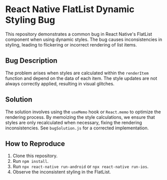 # React Native FlatList Dynamic Styling Bug

This repository demonstrates a common bug in React Native's FlatList component when using dynamic styles. The bug causes inconsistencies in styling, leading to flickering or incorrect rendering of list items.

## Bug Description

The problem arises when styles are calculated within the `renderItem` function and depend on the data of each item.  The style updates are not always correctly applied, resulting in visual glitches.

## Solution

The solution involves using the `useMemo` hook or `React.memo` to optimize the rendering process. By memoizing the style calculations, we ensure that styles are only recalculated when necessary, fixing the rendering inconsistencies.  See `bugSolution.js` for a corrected implementation.

## How to Reproduce

1. Clone this repository.
2. Run `npm install`.
3. Run `npx react-native run-android` or `npx react-native run-ios`.
4. Observe the inconsistent styling in the FlatList.